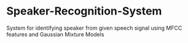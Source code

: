 # Speaker-Recognition-System
System for identifying speaker from given speech signal using MFCC features and Gaussian Mixture Models
